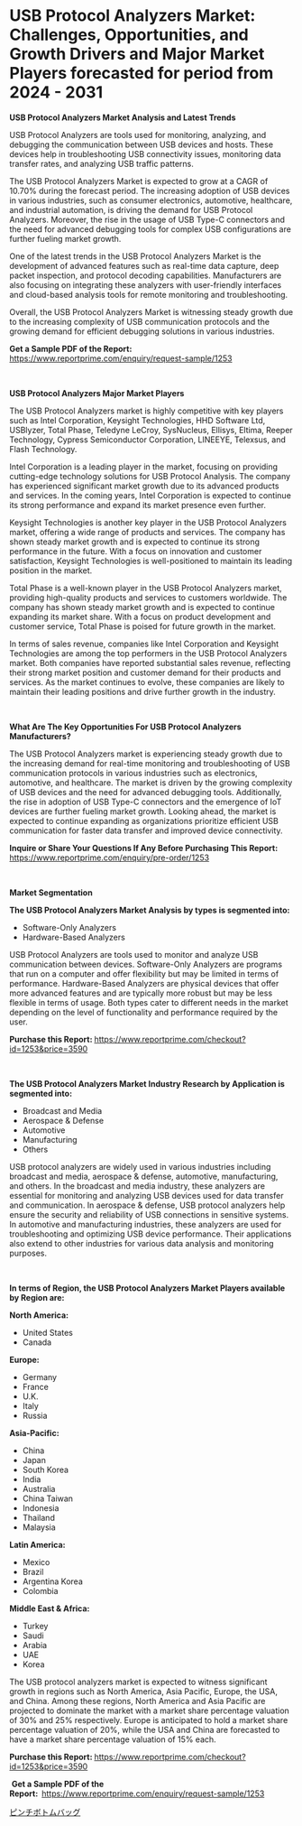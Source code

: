 <p><h1>USB Protocol Analyzers Market: Challenges, Opportunities, and Growth Drivers and Major Market Players forecasted for period from 2024 - 2031</h1></p><p><strong>USB Protocol Analyzers Market Analysis and Latest Trends</strong></p>
<p><p>USB Protocol Analyzers are tools used for monitoring, analyzing, and debugging the communication between USB devices and hosts. These devices help in troubleshooting USB connectivity issues, monitoring data transfer rates, and analyzing USB traffic patterns.</p><p>The USB Protocol Analyzers Market is expected to grow at a CAGR of 10.70% during the forecast period. The increasing adoption of USB devices in various industries, such as consumer electronics, automotive, healthcare, and industrial automation, is driving the demand for USB Protocol Analyzers. Moreover, the rise in the usage of USB Type-C connectors and the need for advanced debugging tools for complex USB configurations are further fueling market growth.</p><p>One of the latest trends in the USB Protocol Analyzers Market is the development of advanced features such as real-time data capture, deep packet inspection, and protocol decoding capabilities. Manufacturers are also focusing on integrating these analyzers with user-friendly interfaces and cloud-based analysis tools for remote monitoring and troubleshooting.</p><p>Overall, the USB Protocol Analyzers Market is witnessing steady growth due to the increasing complexity of USB communication protocols and the growing demand for efficient debugging solutions in various industries.</p></p>
<p><strong>Get a Sample PDF of the Report:&nbsp;</strong> <a href="https://www.reportprime.com/enquiry/request-sample/1253">https://www.reportprime.com/enquiry/request-sample/1253</a></p>
<p>&nbsp;</p>
<p><strong>USB Protocol Analyzers Major Market Players</strong></p>
<p><p>The USB Protocol Analyzers market is highly competitive with key players such as Intel Corporation, Keysight Technologies, HHD Software Ltd, USBlyzer, Total Phase, Teledyne LeCroy, SysNucleus, Ellisys, Eltima, Reeper Technology, Cypress Semiconductor Corporation, LINEEYE, Telexsus, and Flash Technology.</p><p>Intel Corporation is a leading player in the market, focusing on providing cutting-edge technology solutions for USB Protocol Analysis. The company has experienced significant market growth due to its advanced products and services. In the coming years, Intel Corporation is expected to continue its strong performance and expand its market presence even further.</p><p>Keysight Technologies is another key player in the USB Protocol Analyzers market, offering a wide range of products and services. The company has shown steady market growth and is expected to continue its strong performance in the future. With a focus on innovation and customer satisfaction, Keysight Technologies is well-positioned to maintain its leading position in the market.</p><p>Total Phase is a well-known player in the USB Protocol Analyzers market, providing high-quality products and services to customers worldwide. The company has shown steady market growth and is expected to continue expanding its market share. With a focus on product development and customer service, Total Phase is poised for future growth in the market.</p><p>In terms of sales revenue, companies like Intel Corporation and Keysight Technologies are among the top performers in the USB Protocol Analyzers market. Both companies have reported substantial sales revenue, reflecting their strong market position and customer demand for their products and services. As the market continues to evolve, these companies are likely to maintain their leading positions and drive further growth in the industry.</p></p>
<p>&nbsp;</p>
<p><strong>What Are The Key Opportunities For USB Protocol Analyzers Manufacturers?</strong></p>
<p><p>The USB Protocol Analyzers market is experiencing steady growth due to the increasing demand for real-time monitoring and troubleshooting of USB communication protocols in various industries such as electronics, automotive, and healthcare. The market is driven by the growing complexity of USB devices and the need for advanced debugging tools. Additionally, the rise in adoption of USB Type-C connectors and the emergence of IoT devices are further fueling market growth. Looking ahead, the market is expected to continue expanding as organizations prioritize efficient USB communication for faster data transfer and improved device connectivity.</p></p>
<p><strong>Inquire or Share Your Questions If Any Before Purchasing This Report:</strong> <a href="https://www.reportprime.com/enquiry/pre-order/1253">https://www.reportprime.com/enquiry/pre-order/1253</a></p>
<p>&nbsp;</p>
<p><strong>Market Segmentation</strong></p>
<p><strong>The USB Protocol Analyzers Market Analysis by types is segmented into:</strong></p>
<p><ul><li>Software-Only Analyzers</li><li>Hardware-Based Analyzers</li></ul></p>
<p><p>USB Protocol Analyzers are tools used to monitor and analyze USB communication between devices. Software-Only Analyzers are programs that run on a computer and offer flexibility but may be limited in terms of performance. Hardware-Based Analyzers are physical devices that offer more advanced features and are typically more robust but may be less flexible in terms of usage. Both types cater to different needs in the market depending on the level of functionality and performance required by the user.</p></p>
<p><strong>Purchase this Report:&nbsp;</strong><a href="https://www.reportprime.com/checkout?id=1253&price=3590">https://www.reportprime.com/checkout?id=1253&price=3590</a></p>
<p>&nbsp;</p>
<p><strong>The USB Protocol Analyzers Market Industry Research by Application is segmented into:</strong></p>
<p><ul><li>Broadcast and Media</li><li>Aerospace & Defense</li><li>Automotive</li><li>Manufacturing</li><li>Others</li></ul></p>
<p><p>USB protocol analyzers are widely used in various industries including broadcast and media, aerospace & defense, automotive, manufacturing, and others. In the broadcast and media industry, these analyzers are essential for monitoring and analyzing USB devices used for data transfer and communication. In aerospace & defense, USB protocol analyzers help ensure the security and reliability of USB connections in sensitive systems. In automotive and manufacturing industries, these analyzers are used for troubleshooting and optimizing USB device performance. Their applications also extend to other industries for various data analysis and monitoring purposes.</p></p>
<p>&nbsp;</p>
<p><strong>In terms of Region, the USB Protocol Analyzers Market Players available by Region are:</strong></p>
<p>
    <p> <strong> North America: </strong>
        <ul>
            <li>United States</li>
            <li>Canada</li>
        </ul>
        </p> 
    <p> <strong> Europe: </strong>
        <ul>
            <li>Germany</li>
            <li>France</li>
            <li>U.K.</li>
            <li>Italy</li>
            <li>Russia</li>
        </ul>
        </p> 
    <p> <strong> Asia-Pacific: </strong>
        <ul>
            <li>China</li>
            <li>Japan</li>
            <li>South Korea</li>
            <li>India</li>
            <li>Australia</li>
            <li>China Taiwan</li>
            <li>Indonesia</li>
            <li>Thailand</li>
            <li>Malaysia</li>
        </ul>
        </p> 
    <p> <strong> Latin America: </strong>
        <ul>
            <li>Mexico</li>
            <li>Brazil</li>
            <li>Argentina Korea</li>
            <li>Colombia</li>
        </ul>
        </p> 
    <p> <strong> Middle East & Africa: </strong>
        <ul>
            <li>Turkey</li>
            <li>Saudi</li>
            <li>Arabia</li>
            <li>UAE</li>
            <li>Korea</li>
        </ul>
    </p>
    </p>
<p><p>The USB protocol analyzers market is expected to witness significant growth in regions such as North America, Asia Pacific, Europe, the USA, and China. Among these regions, North America and Asia Pacific are projected to dominate the market with a market share percentage valuation of 30% and 25% respectively. Europe is anticipated to hold a market share percentage valuation of 20%, while the USA and China are forecasted to have a market share percentage valuation of 15% each.</p></p>
<p><strong>Purchase this Report: </strong><a href="https://www.reportprime.com/checkout?id=1253&price=3590">https://www.reportprime.com/checkout?id=1253&price=3590</a></p>
<p>&nbsp;<strong>Get a Sample PDF of the Report:&nbsp;&nbsp;</strong><a href="https://www.reportprime.com/enquiry/request-sample/1253">https://www.reportprime.com/enquiry/request-sample/1253</a></p>
<p><strong></strong></p>
<p><p><a href="https://github.com/oqxogxyvqe90775/Market-Research-Report-List-1/blob/main/62158679196.md">ピンチボトムバッグ</a></p></p>